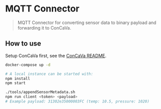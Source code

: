 # MQTT Connector

> MQTT Connector for converting sensor data to binary payload and forwarding it to ConCaVa.

## How to use

Setup ConCaVa first, see the [ConCaVa README](https://github.com/Kukua/concava).

```bash
docker-compose up -d

# A local instance can be started with:
npm install
npm start

./tools/appendSensorMetadata.sh
npm run client <token> <payload>
# Example payload: 31302e35000003FC (temp: 10.5, pressure: 1020)
```

